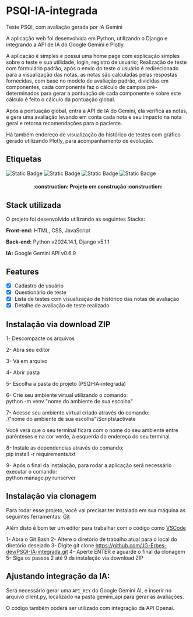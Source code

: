 
# PSQI-IA-integrada

Teste PSQI, com avaliação gerada por IA Gemini

A aplicação web foi desenvolvida em Python, utilizando o Django e integrando a API de IA do Google Gemini e Plotly.

A aplicação é simples e possui uma home page com explicação simples sobre o teste e sua utilidade, login, registro de usuário;
Realização de teste com formulário padrão, após o envio do teste o usuário é redirecionado para a visualização das notas,
as notas são calculadas pelas respostas fornecidas, com base no modelo de avaliação padrão, divididas em componentes,
cada componente faz o cálculo de campos pré-determinados para gerar a pontuação de cada componente e sobre este cálculo
é feito o cálculo da pontuação global.

Após a pontuação global, entra a API de IA do Gemini, ela verifica as notas, e gera uma avaliação levando em conta cada nota
e seu impacto na nota geral e retorna recomendações para o paciente.

Há também endereço de visualização do histórico de testes com gráfico gerado utilizando Plotly, para acompanhamento de evolução.

## Etiquetas
![Static Badge](https://img.shields.io/badge/License-MIT-yellow?style=flat)
![Static Badge](https://img.shields.io/badge/Framework-Django-green?style=flat)
![Static Badge](https://img.shields.io/badge/Language-Python-blue?style=flat)
![Static Badge](https://img.shields.io/badge/IA-Gemini-purple?style=flat)

<h4 align="center"> 
    :construction:  Projeto em construção  :construction:
</h4>

## Stack utilizada

O projeto foi desenvolvido utilizando as seguintes Stacks:

**Front-end:** HTML, CSS, JavaScript

**Back-end:** Python v2024.14.1, Django v5.1.1

**IA:** Google Gemini API v0.6.9

## Features

- [x] Cadastro de usuário
- [x] Questionário de teste
- [x] Lista de testes com visualização de histórico das notas de avaliação
- [X] Detalhe de avaliação de teste realizado

## Instalação via download ZIP

<p>1- Descompacte os arquivos</p>
<p>2- Abra seu editor</p>
<p>3- Vá em arquivo</p>
<p>4- Abrir pasta</p>
<p>5- Escolha a pasta do projeto (PSQI-IA-integrada)</p>
<p>6- Crie seu ambiente virtual utilizando o comando:<br>
    python -m venv "nome do ambiente de sua escolha"</p>
<p>7- Acesse seu ambiente virtual criado através do comando:<br>
    .\"nome do ambiente de sua escolha"\Scripts\activate</p>
<p>Você verá que o seu terminal ficara com o nome do seu ambiente entre parênteses e na cor verde, à esquerda do endereço do seu terminal.</p>
<p>8- Instale as dependencias através do comando:<br>
    pip install -r requirements.txt</p>
<p>9- Após o final da instalação, para rodar a aplicação será necessário executar o comando:<br>
    python manage.py runserver</p>

## Instalação via clonagem

Para rodar esse projeto, você vai precisar ter instalado em sua máquina as seguintes ferramentas:
[Git](https://git-scm.com)

Além disto é bom ter um editor para trabalhar com o código como [VSCode](https://code.visualstudio.com/)

1- Abra o Git Bash
2- Altere o diretório de trabalho atual para o local do diretório desejado
3- Digite git clone https://github.com/JG-Erbes-dev/PSQI-IA-integrada.git
4- Aperte ENTER e aguarde o final da clonagem
5- Siga os passos 2 até 9 da instalação via download ZIP


## Ajustando integração da IA:

Será necessário gerar uma `API_KEY` do Google Gemini AI, e inserir no arquivo client.py, localizado na pasta gemini_api para gerar as avaliações.

O código também poderá ser utilizado com integração da API Openai.

